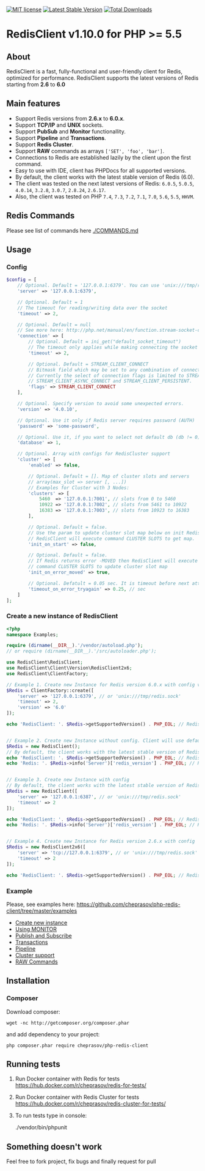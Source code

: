[![MIT license](http://img.shields.io/badge/license-MIT-brightgreen.svg)](http://opensource.org/licenses/MIT)
[![Latest Stable Version](https://poser.pugx.org/fabioflx/php-redis-client/v/stable)](https://packagist.org/packages/fabioflx/php-redis-client)
[![Total Downloads](https://poser.pugx.org/fabioflx/php-redis-client/downloads)](https://packagist.org/packages/fabioflx/php-redis-client)
# RedisClient v1.10.0 for PHP >= 5.5

## About
RedisClient is a fast, fully-functional and user-friendly client for Redis, optimized for performance. RedisClient supports the latest versions of Redis starting from __2.6__ to __6.0__

## Main features
- Support Redis versions from __2.6.x__ to __6.0.x__.
- Support __TCP/IP__ and __UNIX__ sockets.
- Support __PubSub__ and __Monitor__ functionallity.
- Support __Pipeline__ and __Transactions__.
- Support __Redis Cluster__.
- Support __RAW__ commands as arrays `['SET', 'foo', 'bar']`.
- Connections to Redis are established lazily by the client upon the first command.
- Easy to use with IDE, client has PHPDocs for all supported versions.
- By default, the client works with the latest stable version of Redis (6.0).
- The client was tested on the next latest versions of Redis: `6.0.5`, `5.0.5`, `4.0.14`, `3.2.8`, `3.0.7`, `2.8.24`, `2.6.17`.
- Also, the client was tested on PHP `7.4`, `7.3`, `7.2`, `7.1`, `7.0`, `5.6`, `5.5`, `HHVM`.

## Redis Commands

Please see list of commands here [./COMMANDS.md](https://github.com/cheprasov/php-redis-client/tree/master/COMMANDS.md)

## Usage

### Config

```php
$config = [
    // Optional. Default = '127.0.0.1:6379'. You can use 'unix:///tmp/redis.sock'
    'server' => '127.0.0.1:6379',

    // Optional. Default = 1
    // The timeout for reading/writing data over the socket
    'timeout' => 2,

    // Optional. Default = null
    // See more here: http://php.net/manual/en/function.stream-socket-client.php
    'connection' => [
        // Optional. Default = ini_get("default_socket_timeout")
        // The timeout only applies while making connecting the socket
        'timeout' => 2,

        // Optional. Default = STREAM_CLIENT_CONNECT
        // Bitmask field which may be set to any combination of connection flags.
        // Currently the select of connection flags is limited to STREAM_CLIENT_CONNECT (default),
        // STREAM_CLIENT_ASYNC_CONNECT and STREAM_CLIENT_PERSISTENT.
        'flags' => STREAM_CLIENT_CONNECT
    ],

    // Optional. Specify version to avoid some unexpected errors.
    'version' => '4.0.10',

    // Optional. Use it only if Redis server requires password (AUTH)
    'password' => 'some-password',

    // Optional. Use it, if you want to select not default db (db != 0) on connect
    'database' => 1,

    // Optional. Array with configs for RedisCluster support
    'cluster' => [
        'enabled' => false,

        // Optional. Default = []. Map of cluster slots and servers
        // array(max_slot => server [, ...])
        // Examples for Cluster with 3 Nodes:
        'clusters' => [
            5460  => '127.0.0.1:7001', // slots from 0 to 5460
            10922 => '127.0.0.1:7002', // slots from 5461 to 10922
            16383 => '127.0.0.1:7003', // slots from 10923 to 16383
        ],

        // Optional. Default = false.
        // Use the param to update cluster slot map below on init RedisClient.
        // RedisClient will execute command CLUSTER SLOTS to get map.
        'init_on_start' => false,

        // Optional. Default = false.
        // If Redis returns error -MOVED then RedisClient will execute
        // command CLUSTER SLOTS to update cluster slot map
        'init_on_error_moved' => true,

        // Optional. Defatult = 0.05 sec. It is timeout before next attempt on TRYAGAIN error.
        'timeout_on_error_tryagain' => 0.25, // sec
    ]
];
```

### Create a new instance of RedisClient
```php
<?php
namespace Examples;

require (dirname(__DIR__).'/vendor/autoload.php');
// or require (dirname(__DIR__).'/src/autoloader.php');

use RedisClient\RedisClient;
use RedisClient\Client\Version\RedisClient2x6;
use RedisClient\ClientFactory;

// Example 1. Create new Instance for Redis version 6.0.x with config via factory
$Redis = ClientFactory::create([
    'server' => '127.0.0.1:6379', // or 'unix:///tmp/redis.sock'
    'timeout' => 2,
    'version' => '6.0'
]);

echo 'RedisClient: '. $Redis->getSupportedVersion() . PHP_EOL; // RedisClient: 2.8


// Example 2. Create new Instance without config. Client will use default config.
$Redis = new RedisClient();
// By default, the client works with the latest stable version of Redis.
echo 'RedisClient: '. $Redis->getSupportedVersion() . PHP_EOL; // RedisClient: 3.2
echo 'Redis: '. $Redis->info('Server')['redis_version'] . PHP_EOL; // Redis: 3.0.3


// Example 3. Create new Instance with config
// By default, the client works with the latest stable version of Redis.
$Redis = new RedisClient([
    'server' => '127.0.0.1:6387', // or 'unix:///tmp/redis.sock'
    'timeout' => 2
]);

echo 'RedisClient: '. $Redis->getSupportedVersion() . PHP_EOL; // RedisClient: 3.2
echo 'Redis: '. $Redis->info('Server')['redis_version'] . PHP_EOL; // Redis: 3.2.0


// Example 4. Create new Instance for Redis version 2.6.x with config
$Redis = new RedisClient2x6([
    'server' => 'tcp://127.0.0.1:6379', // or 'unix:///tmp/redis.sock'
    'timeout' => 2
]);

echo 'RedisClient: '. $Redis->getSupportedVersion() . PHP_EOL; // RedisClient: 2.6
```

### Example
Please, see examples here: https://github.com/cheprasov/php-redis-client/tree/master/examples

- [Create new instance](https://github.com/cheprasov/php-redis-client/tree/master/examples/create_new_instance.php)
- [Using MONITOR](https://github.com/cheprasov/php-redis-client/tree/master/examples/monitor.php)
- [Publish and Subscribe](https://github.com/cheprasov/php-redis-client/tree/master/examples/pubsub.php)
- [Transactions](https://github.com/cheprasov/php-redis-client/tree/master/examples/transactions.php)
- [Pipeline](https://github.com/cheprasov/php-redis-client/tree/master/examples/pipeline.php)
- [Cluster support](https://github.com/cheprasov/php-redis-client/tree/master/examples/clusters.php)
- [RAW Commands](https://github.com/cheprasov/php-redis-client/tree/master/examples/raw_commands.php)

## Installation

### Composer

Download composer:

    wget -nc http://getcomposer.org/composer.phar

and add dependency to your project:

    php composer.phar require cheprasov/php-redis-client

## Running tests

1. Run Docker container with Redis for tests https://hub.docker.com/r/cheprasov/redis-for-tests/
2. Run Docker container with Redis Cluster for tests https://hub.docker.com/r/cheprasov/redis-cluster-for-tests/
3. To run tests type in console:

    ./vendor/bin/phpunit

## Something doesn't work

Feel free to fork project, fix bugs and finally request for pull
